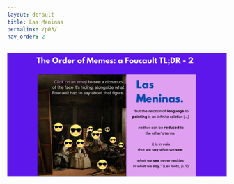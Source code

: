 ```yaml
---
layout: default
title: Las Meninas
permalink: /p03/
nav_order: 2
---
```


![mockup 2](Foucault2.png)
